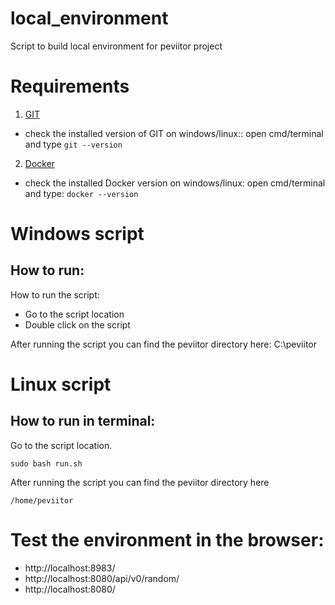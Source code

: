 # local_environment
Script to build local environment for peviitor project

# Requirements
1. [GIT](https://git-scm.com/downloads)
- check the installed version of GIT on windows/linux:: open cmd/terminal and type ```git --version```
2. [Docker](https://www.docker.com/)
- check the installed Docker version on windows/linux: open cmd/terminal and type: ```docker --version```

# Windows script
## How to run:
How to run the script:
- Go to the script location
- Double click on the script

After running the script you can find the peviitor directory here: C:\peviitor

# Linux script
## How to run in terminal:
Go to the script location.
```
sudo bash run.sh
```
After running the script you can find the peviitor directory here
```
/home/peviitor
```
# Test the environment in the browser:
- http://localhost:8983/
- http://localhost:8080/api/v0/random/
- http://localhost:8080/